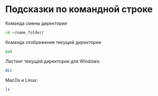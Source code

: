 # Подсказки по командной строке

Команда смены директории

```sh
cd ~/name_folder/
```
Команда отображения текущей директории

 ```sh
 pwd
 ```
 Листинг текущей директории для Windows:

 ```sh
 dir
 ```

 MacOs и Linux:

 ```sh
 ls
 ```